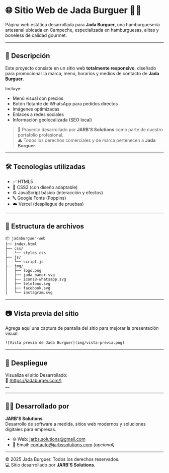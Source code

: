 # 🌐 Sitio Web de Jada Burguer 🍔🔥

Página web estática desarrollada para **Jada Burguer**, una hamburguesería artesanal ubicada en Campeche, especializada en hamburguesas, alitas y boneless de calidad gourmet.

---

## 🧾 Descripción

Este proyecto consiste en un sitio web **totalmente responsivo**, diseñado para promocionar la marca, menú, horarios y medios de contacto de **Jada Burguer**.  

Incluye:
- Menú visual con precios
- Botón flotante de WhatsApp para pedidos directos
- Imágenes optimizadas
- Enlaces a redes sociales
- Información geolocalizada (SEO local)

> 🔧 Proyecto desarrollado por **JARB'S Solutions** como parte de nuestro portafolio profesional.  
> ⚠️ Todos los derechos comerciales y de marca pertenecen a **Jada Burguer**.

---

## 🛠️ Tecnologías utilizadas

- ✅ HTML5
- 🎨 CSS3 (con diseño adaptable)
- ⚙️ JavaScript básico (interacción y efectos)
- 🔤 Google Fonts (Poppins)
- ☁️ Vercel (despliegue de pruebas)

---

## 📁 Estructura de archivos

```
📦 jadaburguer-web
├── index.html
├── css/
│   └── styles.css
├── js/
│   └── script.js
├── img/
│   ├── logo.png
│   ├── jada_baner.svg
│   ├── icons8-whatsapp.svg
│   ├── telefono.svg
│   ├── facebook.svg
│   └── instagram.svg
```

---

## 📷 Vista previa del sitio

Agrega aquí una captura de pantalla del sitio para mejorar la presentación visual:

```
![Vista previa de Jada Burguer](img/vista-previa.png)
```

---

## 🚀 Despliegue

Visualiza el sitio Desarrollado:  
🔗 [(https://jadaburger.com/)](#)  
__

---

## 👨‍💻 Desarrollado por

**JARB'S Solutions**  
Desarrollo de software a medida, sitios web modernos y soluciones digitales para empresas.

- 🌐 Web: [jarbs.solutions@gmail.com](#)  
- 📩 Email: contacto@jarbssolutions.com _(opcional)_

---

© 2025 Jada Burguer. Todos los derechos reservados.  
💻 Sitio desarrollado por **JARB'S Solutions**.
